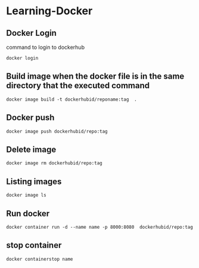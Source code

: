 # Learning-Docker

## Docker Login

command to login to dockerhub

`docker login`

## Build image when the docker file is in the same directory that the executed command

`docker image build -t dockerhubid/reponame:tag  .`


## Docker push

`docker image push dockerhubid/repo:tag`


## Delete image

`docker image rm dockerhubid/repo:tag`


## Listing images


`docker image ls`


## Run docker

`docker container run -d --name name -p 8000:8080  dockerhubid/repo:tag`


## stop container

`docker containerstop name`
